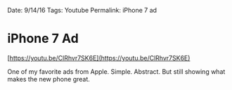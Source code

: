 Date: 9/14/16
Tags: Youtube
Permalink: iPhone 7 ad

# iPhone 7 Ad

[https://youtu.be/ClRhvr7SK6E](https://youtu.be/ClRhvr7SK6E)

One of my favorite ads from Apple. Simple. Abstract. But still showing what makes the new phone great.